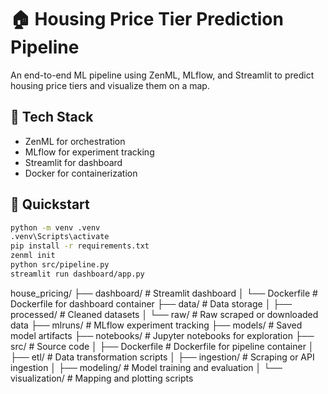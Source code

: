 
# 🏠 Housing Price Tier Prediction Pipeline

An end-to-end ML pipeline using ZenML, MLflow, and Streamlit to predict housing price tiers and visualize them on a map.

## 🔧 Tech Stack

- ZenML for orchestration
- MLflow for experiment tracking
- Streamlit for dashboard
- Docker for containerization

## 🚀 Quickstart

```bash
python -m venv .venv
.venv\Scripts\activate
pip install -r requirements.txt
zenml init
python src/pipeline.py
streamlit run dashboard/app.py
```





house_pricing/
├── dashboard/             # Streamlit dashboard
│   └── Dockerfile         # Dockerfile for dashboard container
├── data/                  # Data storage
│   ├── processed/         # Cleaned datasets
│   └── raw/               # Raw scraped or downloaded data
├── mlruns/                # MLflow experiment tracking
├── models/                # Saved model artifacts
├── notebooks/             # Jupyter notebooks for exploration
├── src/                   # Source code
│   ├── Dockerfile         # Dockerfile for pipeline container
│   ├── etl/               # Data transformation scripts
│   ├── ingestion/         # Scraping or API ingestion
│   ├── modeling/          # Model training and evaluation
│   └── visualization/     # Mapping and plotting scripts
